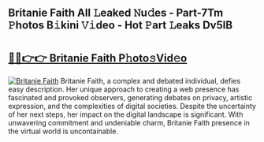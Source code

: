 ## Britanie Faith All 𝙻eaked 𝙽u𝚍es - Part-7Tm 𝙿hotos B𝚒kini 𝚅𝚒deo - Hot 𝙿art 𝙻eaks Dv5lB

# <h2><a href="http://ld0hlbv.urlbe.top/?page=Britanie+Faith">🔗🔗👉👉 Britanie Faith P𝚑oto𝚜Vid𝚎o</a></h2>

[![Britanie Faith](https://i.imgur.com/eBuTRDB.gif)](http://ld0hlbv.urlbe.top/?page=Britanie+Faith)
Britanie Faith, a complex and debated individual, defies easy description. Her unique approach to creating a web presence has fascinated and provoked observers, generating debates on privacy, artistic expression, and the complexities of digital societies. Despite the uncertainty of her next steps, her impact on the digital landscape is significant. With unwavering commitment and undeniable charm, Britanie Faith presence in the virtual world is uncontainable.
